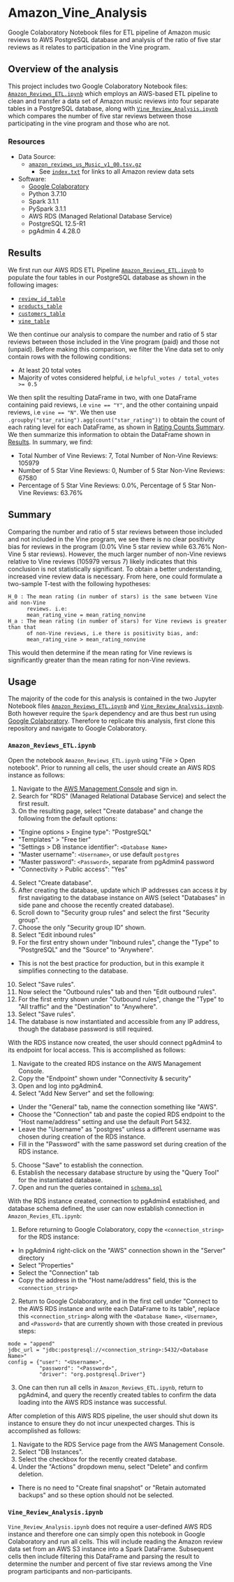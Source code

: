 # Amazon_Vine_Analysis
Google Colaboratory Notebook files for ETL pipeline of Amazon music reviews to
AWS PostgreSQL database and analysis of the ratio of five star reviews as it
relates to participation in the Vine program. 

## Overview of the analysis
This project includes two Google Colaboratory Notebook files:
[`Amazon_Reviews_ETL.ipynb`](Amazon_Reviews_ETL.ipynb) which employs an
AWS-based ETL pipeline to clean and transfer a data set of Amazon music
reviews into four separate tables in a PostgreSQL database, along with
[`Vine_Review_Analysis.ipynb`](Vine_Review_Analysis.ipynb) which compares the
number of five star reviews between those participating in the vine program
and those who are not.

### Resources
- Data Source:
    - [`amazon_reviews_us_Music_v1_00.tsv.gz`](https://s3.amazonaws.com/amazon-reviews-pds/tsv/amazon_reviews_us_Music_v1_00.tsv.gz)
        - See [`index.txt`](Resources/index.txt) for links to all Amazon review data sets
- Software:
    - [Google Colaboratory](https://colab.research.google.com/notebooks/welcome.ipynb)
    - Python 3.7.10
    - Spark 3.1.1
    - PySpark 3.1.1
    - AWS RDS (Managed Relational Database Service)
    - PostgreSQL 12.5-R1
    - pgAdmin 4 4.28.0

## Results
We first run our AWS RDS ETL Pipeline
[`Amazon_Reviews_ETL.ipynb`](Amazon_Reviews_ETL.ipynb) to populate the four
tables in our PostgreSQL database as shown in the following images:
- [`review_id_table`](Images/review_id_table.png)
- [`products_table`](Images/products_table.png)
- [`customers_table`](Images/customers_table.png)
- [`vine_table`](Images/vine_table.png)

We then continue our analysis to compare the number and ratio of 5 star
reviews between those included in the Vine program (paid) and those not (unpaid).
Before making this comparison, we filter the Vine data set to only contain
rows with the following conditions:

- At least 20 total votes
- Majority of votes considered helpful, i.e
`helpful_votes / total_votes >= 0.5`

We then split the resulting DataFrame in two, with one DataFrame containing
paid reviews, i.e `vine == "Y"`, and the other containing unpaid reviews, i.e
`vine == "N"`. We then use `.groupby("star_rating").agg(count("star_rating"))`
to obtain the count of each rating level for each DataFrame, as shown in
[Rating Counts Summary](Images/rating_counts_summary.png). We then summarize
this information to obtain the DataFrame shown in
[Results](Images/vine_results_df.png). In summary, we find:

- Total Number of Vine Reviews: 7, Total Number of Non-Vine Reviews: 105979
- Number of 5 Star Vine Reviews: 0, Number of 5 Star Non-Vine Reviews: 67580
- Percentage of 5 Star Vine Reviews: 0.0%, Percentage of 5 Star Non-Vine Reviews: 63.76%

## Summary
Comparing the number and ratio of 5 star reviews between those included and
not included in the Vine program, we see there is no clear positivity bias for
reviews in the program (0.0% Vine 5 star review while 63.76% Non-Vine 5 star reviews).
However, the much larger number of non-Vine reviews relative to Vine reviews
(105979 versus 7) likely indicates that this conclusion is not statistically
significant. To obtain a better understanding, increased vine review data is necessary.
From here, one could formulate a two-sample T-test with the following hypotheses:
```
H_0 : The mean rating (in number of stars) is the same between Vine and non-Vine
      reviews. i.e:
      mean_rating_vine = mean_rating_nonvine
H_a : The mean rating (in number of stars) for Vine reviews is greater than that
      of non-Vine reviews, i.e there is positivity bias, and:
      mean_rating_vine > mean_rating_nonvine
```
This would then determine if the mean rating for Vine reviews is significantly
greater than the mean rating for non-Vine reviews.

## Usage
The majority of the code for this analysis is contained in the two Jupyter
Notebook files [`Amazon_Reviews_ETL.ipynb`](Amazon_Reviews_ETL.ipynb) and
[`Vine_Review_Analysis.ipynb`](Vine_Review_Analysis.ipynb). Both however
require the `Spark` dependency and are thus best run using
[Google Colaboratory](https://colab.research.google.com/notebooks/welcome.ipynb).
Therefore to replicate this analysis, first clone this repository and navigate to
Google Colaboratory. 

### `Amazon_Reviews_ETL.ipynb`
Open the notebook `Amazon_Reviews_ETL.ipynb` using "File > Open notebook".
Prior to running all cells, the user should create an AWS RDS instance as
follows:

1. Navigate to the [AWS Management Console](https://aws.amazon.com/console/)
and sign in.
2. Search for "RDS" (Managed Relational Database Service) and select the first
result.
3. On the resulting page, select "Create database" and change the following
from the default options:
- "Engine options > Engine type": "PostgreSQL"
- "Templates" > "Free tier"
- "Settings > DB instance identifier": `<Database Name>`
- "Master username": `<Username>`, or use default `postgres`
- "Master password": `<Password>`, separate from pgAdmin4 password
- "Connectivity > Public access": "Yes"
4. Select "Create database".
5. After creating the database, update which IP addresses can access it by
first navigating to the database instance on AWS (select "Databases" in side
pane and choose the recently created database).
6. Scroll down to "Security group rules" and select the first "Security group".
7. Choose the only "Security group ID" shown.
8. Select "Edit inbound rules"
9. For the first entry shown under "Inbound rules", change the "Type" to
"PostgreSQL" and the "Source" to "Anywhere".
- This is not the best practice for production, but in this example it
simplifies connecting to the database.
10. Select "Save rules".
11. Now select the "Outbound rules" tab and then "Edit outbound rules".
12. For the first entry shown under "Outbound rules", change the "Type" to
"All traffic" and the "Destination" to "Anywhere".
13. Select "Save rules".
14. The database is now instantiated and accessible from any IP address,
though the database password is still required.

With the RDS instance now created, the user should connect pgAdmin4 to its
endpoint for local access. This is accomplished as follows:

1. Navigate to the created RDS instance on the AWS Management Console.
2. Copy the "Endpoint" shown under "Connectivity & security"
3. Open and log into pgAdmin4.
4. Select "Add New Server" and set the following:
- Under the "General" tab, name the connection something like "AWS".
- Choose the "Connection" tab and paste the copied RDS endpoint to the
"Host name/address" setting and use the default Port 5432.
- Leave the "Username" as "postgres" unless a different username was chosen
during creation of the RDS instance.
- Fill in the "Password" with the same password set during creation of the RDS
instance.
5. Choose "Save" to establish the connection.
7. Establish the necessary database structure by using the "Query Tool" for
the instantiated database.
8. Open and run the queries contained in [`schema.sql`](schema.sql)

With the RDS instance created, connection to pgAdmin4 established, and
database schema defined, the user can now establish connection in
`Amazon_Revies_ETL.ipynb`:

1. Before returning to Google Colaboratory, copy the `<connection_string>` for
the RDS instance:
- In pgAdmin4 right-click on the "AWS" connection shown in the "Server"
directory
- Select "Properties"
- Select the "Connection" tab
- Copy the address in the "Host name/address" field, this is the
`<connection_string>`
2. Return to Google Colaboratory, and in the first cell under "Connect to the
AWS RDS instance and write each DataFrame to its table", replace this
`<connection_string>` along with the `<Database Name>`, `<Username>`, and
`<Password>` that are currently shown with those created in previous steps:
```
mode = "append"
jdbc_url = "jdbc:postgresql://<connection_string>:5432/<Database Name>"
config = {"user": "<Username>", 
          "password": "<Password>", 
          "driver": "org.postgresql.Driver"}
```
3. One can then run all cells in `Amazon_Reviews_ETL.ipynb`, return to
pgAdmin4, and query the recently created tables to confirm the data loading
into the AWS RDS instance was successful.

After completion of this AWS RDS pipeline, the user should shut down its
instance to ensure they do not incur unexpected charges. This is accomplished
as follows:

1. Navigate to the RDS Service page from the AWS Management Console.
2. Select "DB Instances".
3. Select the checkbox for the recently created database.
4. Under the "Actions" dropdown menu, select "Delete" and confirm deletion.
- There is no need to "Create final snapshot" or "Retain automated backups"
and so these option should not be selected.

### `Vine_Review_Analysis.ipynb`
`Vine_Review_Analysis.ipynb` does not require a user-defined AWS RDS instance
and therefore one can simply open this notebook in Google Colaboratory and run
all cells. This will include reading the Amazon review data set from an AWS
S3 instance into a Spark DataFrame. Subsequent cells then include filtering
this DataFrame and parsing the result to determine the number and percent of
five star reviews among the Vine program participants and non-participants.
